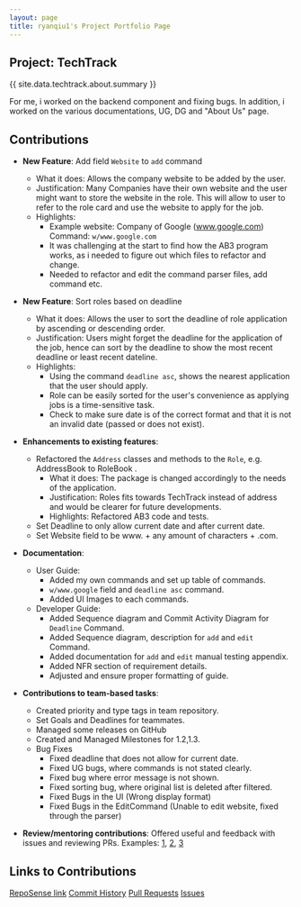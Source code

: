 ```yaml
---
layout: page
title: ryanqiu1's Project Portfolio Page
---
```


## Project: TechTrack

{{ site.data.techtrack.about.summary }}

For me, i worked on the backend component and fixing bugs. In addition, i worked on the various documentations, UG, DG
and "About Us" page.

## Contributions
* **New Feature**: Add field `Website` to `add` command
    * What it does: Allows the company website to be added by the user.
    * Justification: Many Companies have their own website and the user might want to store the website in the role. This will allow to user to refer to the role card and use the website to apply for the job.
    * Highlights: 
      * Example website: Company of Google (www.google.com) Command: `w/www.google.com`
      * It was challenging at the start to find how the AB3 program works, as i needed to figure out which files to refactor and change.
      * Needed to refactor and edit the command parser files, add command etc.
      

* **New Feature**: Sort roles based on deadline 
    * What it does: Allows the user to sort the deadline of role application by ascending or descending order.
    * Justification: Users might forget the deadline for the application of the job, hence can sort by the deadline to show the most recent deadline or least recent dateline.
    * Highlights: 
      * Using the command `deadline asc`, shows the nearest application that the user should apply.
      * Role can be easily sorted for the user's convenience as applying jobs is a time-sensitive task.
      * Check to make sure date is of the correct format and that it is not an invalid date (passed or does not exist).


* **Enhancements to existing features**: 
    * Refactored the `Address` classes and methods to the `Role`, e.g. AddressBook to RoleBook .
      * What it does: The package is changed accordingly to the needs of the application.
      * Justification: Roles fits towards TechTrack instead of address and would be clearer for future developments.
      * Highlights: Refactored AB3 code and tests.
    * Set Deadline to only allow current date and after current date.
    * Set Website field to be www. + any amount of characters + .com.


* **Documentation**:
    * User Guide:
        * Added my own commands and set up table of commands.
        * `w/www.google` field and `deadline asc` command.
        * Added UI Images to each commands.
    * Developer Guide:
        * Added Sequence diagram and Commit Activity Diagram for `Deadline` Command.
        * Added Sequence diagram, description  for `add` and `edit` Command.
        * Added documentation for `add` and `edit` manual testing appendix.
        * Added NFR section of requirement details.
        * Adjusted and ensure proper formatting of guide.


* **Contributions to team-based tasks**:
    * Created priority and type tags in team repository.
    * Set Goals and Deadlines for teammates.
    * Managed some releases on GitHub
    * Created and Managed Milestones for 1.2,1.3.
    * Bug Fixes
        * Fixed deadline that does not allow for current date.
        * Fixed UG bugs, where commands is not stated clearly.
        * Fixed bug where error message is not shown.
        * Fixed sorting bug, where original list is deleted after filtered.
        * Fixed Bugs in the UI (Wrong display format)
        * Fixed Bugs in the EditCommand (Unable to edit website, fixed through the parser)


* **Review/mentoring contributions**:
  Offered useful and feedback with issues and reviewing PRs. Examples: [1](https://github.com/AY2223S2-CS2103-W16-2/tp/issues/145), [2](https://github.com/AY2223S2-CS2103-W16-2/tp/pull/52/), [3](https://github.com/AY2223S2-CS2103-W16-2/tp/pull/142)

## Links to Contributions
[RepoSense link](https://nus-cs2103-ay2223s2.github.io/tp-dashboard/?search=ryanqiu1&breakdown=true)
[Commit History](https://github.com/AY2223S2-CS2103-W16-2/tp/commits?author=ryanqiu1)
[Pull Requests](https://github.com/AY2223S2-CS2103-W16-2/tp/pulls?q=is%3Apr+author%3Aryanqiu1)
[Issues](https://github.com/AY2223S2-CS2103-W16-2/tp/issues?q=is%3Aissue+assignee%3Aryanqiu1)
